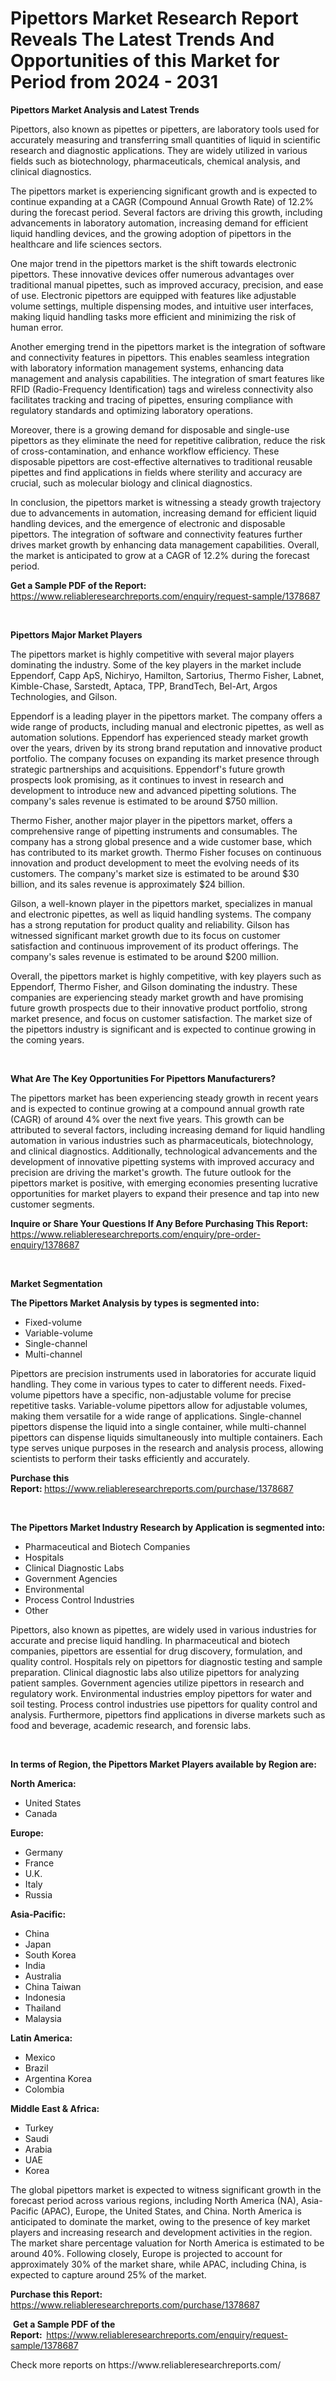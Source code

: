 <p><h1>Pipettors Market Research Report Reveals The Latest Trends And Opportunities of this Market for Period from 2024 - 2031</h1></p><p><strong>Pipettors Market Analysis and Latest Trends</strong></p>
<p><p>Pipettors, also known as pipettes or pipetters, are laboratory tools used for accurately measuring and transferring small quantities of liquid in scientific research and diagnostic applications. They are widely utilized in various fields such as biotechnology, pharmaceuticals, chemical analysis, and clinical diagnostics.</p><p>The pipettors market is experiencing significant growth and is expected to continue expanding at a CAGR (Compound Annual Growth Rate) of 12.2% during the forecast period. Several factors are driving this growth, including advancements in laboratory automation, increasing demand for efficient liquid handling devices, and the growing adoption of pipettors in the healthcare and life sciences sectors.</p><p>One major trend in the pipettors market is the shift towards electronic pipettors. These innovative devices offer numerous advantages over traditional manual pipettes, such as improved accuracy, precision, and ease of use. Electronic pipettors are equipped with features like adjustable volume settings, multiple dispensing modes, and intuitive user interfaces, making liquid handling tasks more efficient and minimizing the risk of human error.</p><p>Another emerging trend in the pipettors market is the integration of software and connectivity features in pipettors. This enables seamless integration with laboratory information management systems, enhancing data management and analysis capabilities. The integration of smart features like RFID (Radio-Frequency Identification) tags and wireless connectivity also facilitates tracking and tracing of pipettes, ensuring compliance with regulatory standards and optimizing laboratory operations.</p><p>Moreover, there is a growing demand for disposable and single-use pipettors as they eliminate the need for repetitive calibration, reduce the risk of cross-contamination, and enhance workflow efficiency. These disposable pipettors are cost-effective alternatives to traditional reusable pipettes and find applications in fields where sterility and accuracy are crucial, such as molecular biology and clinical diagnostics.</p><p>In conclusion, the pipettors market is witnessing a steady growth trajectory due to advancements in automation, increasing demand for efficient liquid handling devices, and the emergence of electronic and disposable pipettors. The integration of software and connectivity features further drives market growth by enhancing data management capabilities. Overall, the market is anticipated to grow at a CAGR of 12.2% during the forecast period.</p></p>
<p><strong>Get a Sample PDF of the Report:&nbsp;</strong> <a href="https://www.reliableresearchreports.com/enquiry/request-sample/1378687">https://www.reliableresearchreports.com/enquiry/request-sample/1378687</a></p>
<p>&nbsp;</p>
<p><strong>Pipettors Major Market Players</strong></p>
<p><p>The pipettors market is highly competitive with several major players dominating the industry. Some of the key players in the market include Eppendorf, Capp ApS, Nichiryo, Hamilton, Sartorius, Thermo Fisher, Labnet, Kimble-Chase, Sarstedt, Aptaca, TPP, BrandTech, Bel-Art, Argos Technologies, and Gilson.</p><p>Eppendorf is a leading player in the pipettors market. The company offers a wide range of products, including manual and electronic pipettes, as well as automation solutions. Eppendorf has experienced steady market growth over the years, driven by its strong brand reputation and innovative product portfolio. The company focuses on expanding its market presence through strategic partnerships and acquisitions. Eppendorf's future growth prospects look promising, as it continues to invest in research and development to introduce new and advanced pipetting solutions. The company's sales revenue is estimated to be around $750 million.</p><p>Thermo Fisher, another major player in the pipettors market, offers a comprehensive range of pipetting instruments and consumables. The company has a strong global presence and a wide customer base, which has contributed to its market growth. Thermo Fisher focuses on continuous innovation and product development to meet the evolving needs of its customers. The company's market size is estimated to be around $30 billion, and its sales revenue is approximately $24 billion.</p><p>Gilson, a well-known player in the pipettors market, specializes in manual and electronic pipettes, as well as liquid handling systems. The company has a strong reputation for product quality and reliability. Gilson has witnessed significant market growth due to its focus on customer satisfaction and continuous improvement of its product offerings. The company's sales revenue is estimated to be around $200 million.</p><p>Overall, the pipettors market is highly competitive, with key players such as Eppendorf, Thermo Fisher, and Gilson dominating the industry. These companies are experiencing steady market growth and have promising future growth prospects due to their innovative product portfolio, strong market presence, and focus on customer satisfaction. The market size of the pipettors industry is significant and is expected to continue growing in the coming years.</p></p>
<p>&nbsp;</p>
<p><strong>What Are The Key Opportunities For Pipettors Manufacturers?</strong></p>
<p><p>The pipettors market has been experiencing steady growth in recent years and is expected to continue growing at a compound annual growth rate (CAGR) of around 4% over the next five years. This growth can be attributed to several factors, including increasing demand for liquid handling automation in various industries such as pharmaceuticals, biotechnology, and clinical diagnostics. Additionally, technological advancements and the development of innovative pipetting systems with improved accuracy and precision are driving the market's growth. The future outlook for the pipettors market is positive, with emerging economies presenting lucrative opportunities for market players to expand their presence and tap into new customer segments.</p></p>
<p><strong>Inquire or Share Your Questions If Any Before Purchasing This Report:</strong> <a href="https://www.reliableresearchreports.com/enquiry/pre-order-enquiry/1378687">https://www.reliableresearchreports.com/enquiry/pre-order-enquiry/1378687</a></p>
<p>&nbsp;</p>
<p><strong>Market Segmentation</strong></p>
<p><strong>The Pipettors Market Analysis by types is segmented into:</strong></p>
<p><ul><li>Fixed-volume</li><li>Variable-volume</li><li>Single-channel</li><li>Multi-channel</li></ul></p>
<p><p>Pipettors are precision instruments used in laboratories for accurate liquid handling. They come in various types to cater to different needs. Fixed-volume pipettors have a specific, non-adjustable volume for precise repetitive tasks. Variable-volume pipettors allow for adjustable volumes, making them versatile for a wide range of applications. Single-channel pipettors dispense the liquid into a single container, while multi-channel pipettors can dispense liquids simultaneously into multiple containers. Each type serves unique purposes in the research and analysis process, allowing scientists to perform their tasks efficiently and accurately.</p></p>
<p><strong>Purchase this Report:&nbsp;</strong><a href="https://www.reliableresearchreports.com/purchase/1378687">https://www.reliableresearchreports.com/purchase/1378687</a></p>
<p>&nbsp;</p>
<p><strong>The Pipettors Market Industry Research by Application is segmented into:</strong></p>
<p><ul><li>Pharmaceutical and Biotech Companies</li><li>Hospitals</li><li>Clinical Diagnostic Labs</li><li>Government Agencies</li><li>Environmental</li><li>Process Control Industries</li><li>Other</li></ul></p>
<p><p>Pipettors, also known as pipettes, are widely used in various industries for accurate and precise liquid handling. In pharmaceutical and biotech companies, pipettors are essential for drug discovery, formulation, and quality control. Hospitals rely on pipettors for diagnostic testing and sample preparation. Clinical diagnostic labs also utilize pipettors for analyzing patient samples. Government agencies utilize pipettors in research and regulatory work. Environmental industries employ pipettors for water and soil testing. Process control industries use pipettors for quality control and analysis. Furthermore, pipettors find applications in diverse markets such as food and beverage, academic research, and forensic labs.</p></p>
<p>&nbsp;</p>
<p><strong>In terms of Region, the Pipettors Market Players available by Region are:</strong></p>
<p>
    <p> <strong> North America: </strong>
        <ul>
            <li>United States</li>
            <li>Canada</li>
        </ul>
        </p> 
    <p> <strong> Europe: </strong>
        <ul>
            <li>Germany</li>
            <li>France</li>
            <li>U.K.</li>
            <li>Italy</li>
            <li>Russia</li>
        </ul>
        </p> 
    <p> <strong> Asia-Pacific: </strong>
        <ul>
            <li>China</li>
            <li>Japan</li>
            <li>South Korea</li>
            <li>India</li>
            <li>Australia</li>
            <li>China Taiwan</li>
            <li>Indonesia</li>
            <li>Thailand</li>
            <li>Malaysia</li>
        </ul>
        </p> 
    <p> <strong> Latin America: </strong>
        <ul>
            <li>Mexico</li>
            <li>Brazil</li>
            <li>Argentina Korea</li>
            <li>Colombia</li>
        </ul>
        </p> 
    <p> <strong> Middle East & Africa: </strong>
        <ul>
            <li>Turkey</li>
            <li>Saudi</li>
            <li>Arabia</li>
            <li>UAE</li>
            <li>Korea</li>
        </ul>
    </p>
    </p>
<p><p>The global pipettors market is expected to witness significant growth in the forecast period across various regions, including North America (NA), Asia-Pacific (APAC), Europe, the United States, and China. North America is anticipated to dominate the market, owing to the presence of key market players and increasing research and development activities in the region. The market share percentage valuation for North America is estimated to be around 40%. Following closely, Europe is projected to account for approximately 30% of the market share, while APAC, including China, is expected to capture around 25% of the market.</p></p>
<p><strong>Purchase this Report: </strong><a href="https://www.reliableresearchreports.com/purchase/1378687">https://www.reliableresearchreports.com/purchase/1378687</a></p>
<p>&nbsp;<strong>Get a Sample PDF of the Report:&nbsp;&nbsp;</strong><a href="https://www.reliableresearchreports.com/enquiry/request-sample/1378687">https://www.reliableresearchreports.com/enquiry/request-sample/1378687</a></p>
<p><strong></strong></p>
<p>Check more reports on https://www.reliableresearchreports.com/</p>